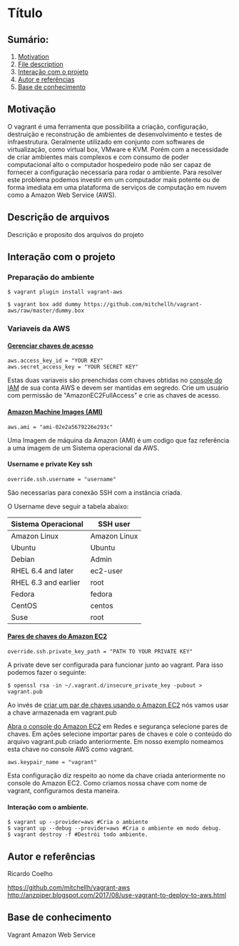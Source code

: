 # Título

## Sumário:

1. [Motivation](#motivacao)
2. [File description](#file)
3. [Interação com o projeto](#interact)
4. [Autor e referências](#autor)
5. [Base de conhecimento](#ack)

## Motivação <a name="motivacao"></a>
O vagrant é uma ferramenta que possibilita a criação, configuração, destruição e reconstrução de ambientes de desenvolvimento e testes de infraestrutura. Geralmente utilizado em conjunto com softwares de virtualização, como virtual box, VMware e KVM. Porém com a necessidade de criar ambientes mais complexos e com consumo de poder computacional alto o computador hospedeiro pode não ser capaz de fornecer a configuração necessaria para rodar o ambiente. Para resolver este problema podemos investir em um computador mais potente ou de forma imediata em uma plataforma de serviços de computação em nuvem como a Amazon Web Service (AWS). 

## Descrição de arquivos <a name="file"></a>
Descrição e proposito dos arquivos do projeto

## Interação com o projeto <a name="interact"></a>

### Preparação do ambiente

```
$ vagrant plugin install vagrant-aws

$ vagrant box add dummy https://github.com/mitchellh/vagrant-aws/raw/master/dummy.box
```

### Variaveis da AWS

#### [Gerenciar chaves de acesso](https://docs.aws.amazon.com/pt_br/IAM/latest/UserGuide/id_credentials_access-keys.html#Using_CreateAccessKey)

```
aws.access_key_id = "YOUR KEY"
aws.secret_access_key = "YOUR SECRET KEY"
```
Estas duas variaveis são preenchidas com chaves obtidas no [console do IAM](https://console.aws.amazon.com/iam) de sua conta AWS e devem ser mantidas em segredo. Crie um usuário com permissão de "AmazonEC2FullAccess" e crie as chaves de acesso.

#### [Amazon Machine Images (AMI)](https://docs.aws.amazon.com/pt_br/AWSEC2/latest/UserGuide/AMIs.html)
```
aws.ami = "ami-02e2a5679226e293c"

```
Uma Imagem de máquina da Amazon (AMI) é um codigo que faz referência a uma imagem de um Sistema operacional da AWS.

#### Username e private Key ssh
```
override.ssh.username = "username"

```
São necessarias para conexão SSH com a instância criada.

O Username deve seguir a tabela abaixo:

| Sistema Operacional |	  SSH user          |
| ------------------- | ------------------- |
| Amazon Linux 	  	  |  Amazon Linux       |
| Ubuntu              |  Ubuntu             |
| Debian			  |  Admin              |
| RHEL 6.4 and later  |	 ec2-user           |
| RHEL 6.3 and earlier|  root               |
| Fedora              |  fedora             |
| CentOS			  |  centos             |
| Suse                |  root               |

#### [Pares de chaves do Amazon EC2](https://docs.aws.amazon.com/pt_br/AWSEC2/latest/UserGuide/ec2-key-pairs.html)
```
override.ssh.private_key_path = "PATH TO YOUR PRIVATE KEY"
```
A private deve ser configurada para funcionar junto ao vagrant. Para isso podemos fazer o seguinte:
```
$ openssl rsa -in ~/.vagrant.d/insecure_private_key -pubout > vagrant.pub
```

Ao invés de [criar um par de chaves usando o Amazon EC2](https://docs.aws.amazon.com/pt_br/AWSEC2/latest/UserGuide/ec2-key-pairs.html#having-ec2-create-your-key-pair) nós vamos usar a chave armazenada em vagrant.pub

[Abra o console do Amazon EC2]( https://console.aws.amazon.com/ec2/) em Redes e segurança selecione pares de chaves. Em ações selecione importar pares de chaves e cole o conteúdo do arquivo vagrant.pub criado anteriormente. Em nosso exemplo nomeamos esta chave no console AWS como vagrant.

```
aws.keypair_name = "vagrant"
``` 
Esta configuração diz respeito ao nome da chave criada anteriormente no console do Amazon EC2. Como criamos nossa chave com nome de vagrant, configuramos desta maneira.

#### Interação com o ambiente.
```
$ vagrant up --provider=aws #Cria o ambiente 
$ vagrant up --debug --provider=aws #Cria o ambiente em modo debug.
$ vagrant destroy -f #Destrói todo ambiente.
```

## Autor e referências <a name="autor"></a>
Ricardo Coelho

https://github.com/mitchellh/vagrant-aws
http://anzpiper.blogspot.com/2017/08/use-vagrant-to-deploy-to-aws.html

## Base de conhecimento <a name="ack"></a>
Vagrant 
Amazon Web Service 